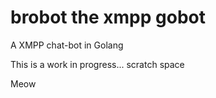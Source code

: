 brobot the xmpp gobot
======

A XMPP chat-bot in Golang

This is a work in progress... scratch space

Meow
